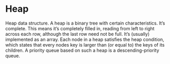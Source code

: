 # Heap
Heap data structure. A heap is a binary tree with certain characteristics. It’s complete. This means it’s completely filled in, reading from left to right across each row, although the last row need not be full. It’s (usually) implemented as an array. Each node in a heap satisfies the heap condition, which states that every nodes key is larger than (or equal to) the keys of its children. A priority queue based on such a heap is a descending-priority queue.
